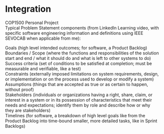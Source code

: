 # Integration
COP1500 Personal Project</br>
Typical Problem Statement components (from LinkedIn Learning video, with specific software engineering information and definitions using IEEE SEVOCAB when applicable from me):</br>

Goals (high level intended outcomes; for software, a Product Backlog)</br>
Boundaries / Scope (where the functions and responsibilities of the solution start and end / what it should do and what is left to other systems to do)</br>
Success criteria (set of conditions to be satisfied at completion; must be measurable and verifiable, like a test)</br>
Constraints (externally imposed limitations on system requirements, design, or implementation or on the process used to develop or modify a system)</br>
Assumptions (things that are accepted as true or as certain to happen, without proof)</br>
Stakeholders (individuals or organizations having a right, share, claim, or interest in a system or in its possession of characteristics that meet their needs and expectations; identify them by role and describe how or why they are stakeholders)</br>
Timelines (for software, a breakdown of high level goals like from the Product Backlog into time-bound smaller, more detailed tasks, like in Sprint Backlogs)</br>
